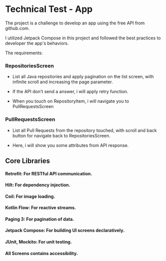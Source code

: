 # Technical Test - App

The project is a challenge to develop an app using the free API from github.com.

I utilized Jetpack Compose in this project and followed the best practices to developer the app's behaviors.

The requirements:

### RepositoriesScreen

- List all Java repositories and apply pagination on the list screen, with infinite scroll and increasing the
  page parameter.

- If the API don't send a answer, i will apply retry function.

- When you touch on RepositoryItem, i will navigate you to PullRequestsScreen

### PullRequestsScreen

- List all Pull Requests from the repository touched, with scroll and back button for navigate back to RepositoriesScreen.

- Here, i will show you some attributes from API response.

## Core Libraries

#### Retrofit: For RESTful API communication.
#### Hilt: For dependency injection.
#### Coil: For image loading.
#### Kotlin Flow: For reactive streams.
#### Paging 3: For pagination of data.
#### Jetpack Compose: For building UI screens declaratively.
#### JUnit, Mockito: For unit testing.
#### All Screens contains accessibility.


